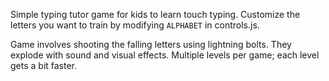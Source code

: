 Simple typing tutor game for kids to learn touch typing.
Customize the letters you want to train by modifying `ALPHABET` in controls.js.

Game involves shooting the falling letters using lightning bolts. They explode with sound and visual effects.
Multiple levels per game; each level gets a bit faster.
